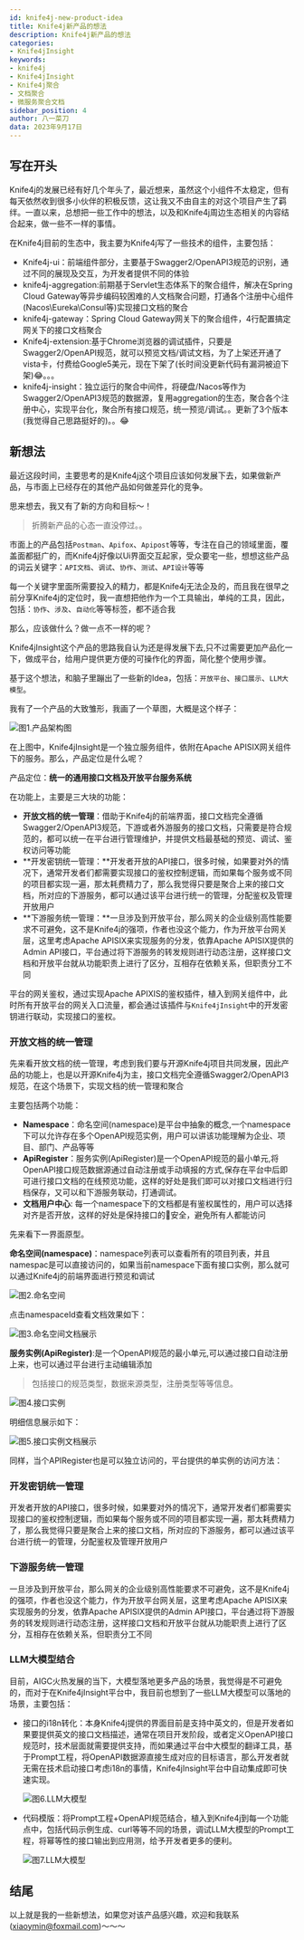```yaml
---
id: knife4j-new-product-idea
title: Knife4j新产品的想法
description: Knife4j新产品的想法
categories:
- Knife4jInsight
keywords:
- knife4j
- Knife4jInsight
- Knife4j聚合
- 文档聚合
- 微服务聚合文档
sidebar_position: 4
author: 八一菜刀
data: 2023年9月17日
---
```


## 写在开头

Knife4j的发展已经有好几个年头了，最近想来，虽然这个小组件不太稳定，但有每天依然收到很多小伙伴的积极反馈，这让我又不由自主的对这个项目产生了羁绊。一直以来，总想把一些工作中的想法，以及和Knife4j周边生态相关的内容结合起来，做一些不一样的事情。

在Knife4j目前的生态中，我主要为Knife4j写了一些技术的组件，主要包括：

- Knife4j-ui：前端组件部分，主要基于Swagger2/OpenAPI3规范的识别，通过不同的展现及交互，为开发者提供不同的体验
- knife4j-aggregation:前期基于Servlet生态体系下的聚合组件，解决在Spring Cloud Gateway等异步编码较困难的人文档聚合问题，打通各个注册中心组件(Nacos\Eureka\Consul等)实现接口文档的聚合
- knife4j-gateway：Spring Cloud Gateway网关下的聚合组件，4行配置搞定网关下的接口文档聚合
- Knife4j-extension:基于Chrome浏览器的调试插件，只要是Swagger2/OpenAPI规范，就可以预览文档/调试文档，为了上架还开通了vista卡，付费给Google5美元，现在下架了(长时间没更新代码有漏洞被迫下架)😂。。。
- knife4j-insight：独立运行的聚合中间件，将硬盘/Nacos等作为Swagger2/OpenAPI3规范的数据源，复用aggregation的生态，聚合各个注册中心，实现平台化，聚合所有接口规范，统一预览/调试。。更新了3个版本(我觉得自己思路挺好的)。。😂

## 新想法

最近这段时间，主要思考的是Knife4j这个项目应该如何发展下去，如果做新产品，与市面上已经存在的其他产品如何做差异化的竞争。

思来想去，我又有了新的方向和目标～！

> 折腾新产品的心态一直没停过。。

市面上的产品包括`Postman`、`Apifox`、`Apipost`等等，专注在自己的领域里面，覆盖面都挺广的，而Knife4j好像以Ui界面交互起家，受众要宅一些，想想这些产品的词云关键字：`API文档`、`调试`、`协作`、`测试`、`API设计`等等

每一个关键字里面所需要投入的精力，都是Knife4j无法企及的，而且我在很早之前分享Knife4j的定位时，我一直想把他作为一个工具输出，单纯的工具，因此，包括：`协作`、`涉及`、`自动化`等等标签，都不适合我

那么，应该做什么？做一点不一样的呢？

Knife4jInsight这个产品的思路我自认为还是得发展下去,只不过需要更加产品化一下，做成平台，给用户提供更方便的可操作化的界面，简化整个使用步骤。

基于这个想法，和脑子里蹦出了一些新的Idea，包括：`开放平台`、`接口展示`、`LLM大模型`。

我有了一个产品的大致雏形，我画了一个草图，大概是这个样子：

![图1.产品架构图](/images/blog/product-new-idea/Knife4jInsight.png)

在上图中，Knife4jInsight是一个独立服务组件，依附在Apache APISIX网关组件下的服务。那么，产品定位是什么呢？

产品定位：**统一的通用接口文档及开放平台服务系统**

在功能上，主要是三大块的功能：

- **开放文档的统一管理**：借助于Knife4j的前端界面，接口文档完全遵循Swagger2/OpenAPI3规范，下游或者外游服务的接口文档，只需要是符合规范的，都可以统一在平台进行管理维护，并提供文档最基础的预览、调试、鉴权访问等功能
- **开发密钥统一管理：**开发者开放的API接口，很多时候，如果要对外的情况下，通常开发者们都需要实现接口的鉴权控制逻辑，而如果每个服务或不同的项目都实现一遍，那太耗费精力了，那么我觉得只要是聚合上来的接口文档，所对应的下游服务，都可以通过该平台进行统一的管理，分配鉴权及管理开放用户
- **下游服务统一管理：**一旦涉及到开放平台，那么网关的企业级别高性能要求不可避免，这不是Knife4j的强项，作者也没这个能力，作为开放平台网关层，这里考虑Apache APISIX来实现服务的分发，依靠Apache APISIX提供的Admin API接口，平台通过将下游服务的转发规则进行动态注册，这样接口文档和开放平台就从功能职责上进行了区分，互相存在依赖关系，但职责分工不同

平台的网关鉴权，通过实现Apache APIXIS的鉴权插件，植入到网关组件中，此时所有开放平台的网关入口流量，都会通过该插件与`Knife4jInsight`中的开发密钥进行联动，实现接口的鉴权。

### 开放文档的统一管理

先来看开放文档的统一管理，考虑到我们要与开源Knife4j项目共同发展，因此产品的功能上，也是以开源Knife4j为主，接口文档完全遵循Swagger2/OpenAPI3规范，在这个场景下，实现文档的统一管理和聚合

主要包括两个功能：

- **Namespace**：命名空间(namespace)是平台中抽象的概念,一个namespace下可以允许存在多个OpenAPI规范实例，用户可以讲该功能理解为企业、项目、部门、产品等等
- **ApiRegister**：服务实例(ApiRegister)是一个OpenAPI规范的最小单元,将OpenAPI接口规范数据源通过自动注册或手动填报的方式,保存在平台中后即可进行接口文档的在线预览功能，这样的好处是我们即可以对接口文档进行归档保存，又可以和下游服务联动，打通调试。
- **文档用户中心**: 每一个namespace下的文档都是有鉴权属性的，用户可以选择对齐是否开放，这样的好处是保持接口的🔐安全，避免所有人都能访问

先来看下一界面原型。

**命名空间(namespace)**：namespace列表可以查看所有的项目列表，并且namespac是可以直接访问的，如果当前namespace下面有接口实例，那么就可以通过Knife4j的前端界面进行预览和调试

![图2.命名空间](/images/blog/product-new-idea/namespace.jpg)

 点击namespaceId查看文档效果如下：

![图3.命名空间文档展示](/images/blog/product-new-idea/namespace-show.jpg)

**服务实例(ApiRegister)**:是一个OpenAPI规范的最小单元,可以通过接口自动注册上来，也可以通过平台进行主动编辑添加

>  包括接口的规范类型，数据来源类型，注册类型等等信息。

![图4.接口实例](/images/blog/product-new-idea/api.jpg)

明细信息展示如下：

![图5.接口实例文档展示](/images/blog/product-new-idea/api-info.png)

同样，当个APIRegister也是可以独立访问的，平台提供的单实例的访问方法：

### **开发密钥统一管理**

开发者开放的API接口，很多时候，如果要对外的情况下，通常开发者们都需要实现接口的鉴权控制逻辑，而如果每个服务或不同的项目都实现一遍，那太耗费精力了，那么我觉得只要是聚合上来的接口文档，所对应的下游服务，都可以通过该平台进行统一的管理，分配鉴权及管理开放用户

### **下游服务统一管理**

一旦涉及到开放平台，那么网关的企业级别高性能要求不可避免，这不是Knife4j的强项，作者也没这个能力，作为开放平台网关层，这里考虑Apache APISIX来实现服务的分发，依靠Apache APISIX提供的Admin API接口，平台通过将下游服务的转发规则进行动态注册，这样接口文档和开放平台就从功能职责上进行了区分，互相存在依赖关系，但职责分工不同

### LLM大模型结合

目前，AIGC火热发展的当下，大模型落地更多产品的场景，我觉得是不可避免的，而对于在Knife4jInsight平台中，我目前也想到了一些LLM大模型可以落地的场景，主要包括：

- 接口的i18n转化：本身Knife4j提供的界面目前是支持中英文的，但是开发者如果要提供英文的接口文档描述，通常在项目开发阶段，或者定义OpenAPI接口规范时，技术层面就需要提供支持，而如果通过平台中大模型的翻译工具，基于Prompt工程，将OpenAPI数据源直接生成对应的目标语言，那么开发者就无需在技术启动接口考虑i18n的事情，Knife4jInsight平台中自动集成即可快速实现。

  ![图6.LLM大模型](/images/blog/product-new-idea/llm1.png)

- 代码模版：将Prompt工程+OpenAPI规范结合，植入到Knife4j到每一个功能点中，包括代码示例生成、curl等等不同的场景，调试LLM大模型的Prompt工程，将幂等性的接口输出到应用测，给予开发者更多的便利。

  ![图7.LLM大模型](/images/blog/product-new-idea/llm2.png)

## 结尾

以上就是我的一些新想法，如果您对该产品感兴趣，欢迎和我联系(<xiaoymin@foxmail.com>)～～～
